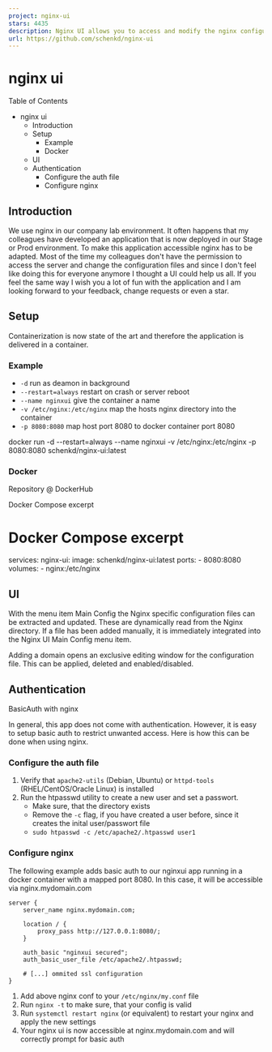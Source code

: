 ```yaml
---
project: nginx-ui
stars: 4435
description: Nginx UI allows you to access and modify the nginx configurations files without cli. 
url: https://github.com/schenkd/nginx-ui
---
```


nginx ui
========

Table of Contents

-   nginx ui
    -   Introduction
    -   Setup
        -   Example
        -   Docker
    -   UI
    -   Authentication
        -   Configure the auth file
        -   Configure nginx

Introduction
------------

We use nginx in our company lab environment. It often happens that my colleagues have developed an application that is now deployed in our Stage or Prod environment. To make this application accessible nginx has to be adapted. Most of the time my colleagues don't have the permission to access the server and change the configuration files and since I don't feel like doing this for everyone anymore I thought a UI could help us all. If you feel the same way I wish you a lot of fun with the application and I am looking forward to your feedback, change requests or even a star.

Setup
-----

Containerization is now state of the art and therefore the application is delivered in a container.

### Example

-   `-d` run as deamon in background
-   `--restart=always` restart on crash or server reboot
-   `--name nginxui` give the container a name
-   `-v /etc/nginx:/etc/nginx` map the hosts nginx directory into the container
-   `-p 8080:8080` map host port 8080 to docker container port 8080

docker run -d --restart=always --name nginxui -v /etc/nginx:/etc/nginx -p 8080:8080 schenkd/nginx-ui:latest

### Docker

Repository @ DockerHub

Docker Compose excerpt

# Docker Compose excerpt
services:
  nginx-ui:
    image: schenkd/nginx-ui:latest
    ports:
      - 8080:8080
    volumes:
      - nginx:/etc/nginx

UI
--

With the menu item Main Config the Nginx specific configuration files can be extracted and updated. These are dynamically read from the Nginx directory. If a file has been added manually, it is immediately integrated into the Nginx UI Main Config menu item.

Adding a domain opens an exclusive editing window for the configuration file. This can be applied, deleted and enabled/disabled.

Authentication
--------------

BasicAuth with nginx

In general, this app does not come with authentication. However, it is easy to setup basic auth to restrict unwanted access. Here is how this can be done when using nginx.

### Configure the auth file

1.  Verify that `apache2-utils` (Debian, Ubuntu) or `httpd-tools` (RHEL/CentOS/Oracle Linux) is installed
2.  Run the htpasswd utility to create a new user and set a passwort.
    -   Make sure, that the directory exists
    -   Remove the `-c` flag, if you have created a user before, since it creates the inital user/passwort file
    -   `sudo htpasswd -c /etc/apache2/.htpasswd user1`

### Configure nginx

The following example adds basic auth to our nginxui app running in a docker container with a mapped port 8080. In this case, it will be accessible via nginx.mydomain.com

```
server {
    server_name nginx.mydomain.com;

    location / {
        proxy_pass http://127.0.0.1:8080/;
    }

    auth_basic "nginxui secured";
    auth_basic_user_file /etc/apache2/.htpasswd;

    # [...] ommited ssl configuration
}
```

1.  Add above nginx conf to your `/etc/nginx/my.conf` file
2.  Run `nginx -t` to make sure, that your config is valid
3.  Run `systemctl restart nginx` (or equivalent) to restart your nginx and apply the new settings
4.  Your nginx ui is now accessible at nginx.mydomain.com and will correctly prompt for basic auth
